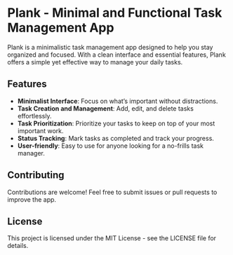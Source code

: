 # Plank - Minimal and Functional Task Management App

Plank is a minimalistic task management app designed to help you stay organized and focused. With a clean interface and essential features, Plank offers a simple yet effective way to manage your daily tasks.

## Features

- **Minimalist Interface**: Focus on what’s important without distractions.
- **Task Creation and Management**: Add, edit, and delete tasks effortlessly.
- **Task Prioritization**: Prioritize your tasks to keep on top of your most important work.
- **Status Tracking**: Mark tasks as completed and track your progress.
- **User-friendly**: Easy to use for anyone looking for a no-frills task manager.

## Contributing

Contributions are welcome! Feel free to submit issues or pull requests to improve the app.

## License

This project is licensed under the MIT License - see the LICENSE file for details.
